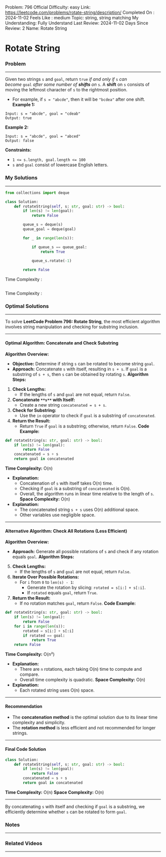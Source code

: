 Problem: 796
Official Difficulty: easy
Link: https://leetcode.com/problems/rotate-string/description/
Completed On : 2024-11-02
Feels Like : medium
Topic: string, string matching
My Understanding: Fully Understand
Last Review: 2024-11-02
Days Since Review: 2
Name: Rotate String

# Rotate String
### Problem
___
Given two strings `s` and `goal`, return `true` *if and only if* `s` *can become* `goal` *after some number of ****shifts**** on* `s`.
A **shift** on `s` consists of moving the leftmost character of `s` to the rightmost position.
- For example, if `s = "abcde"`, then it will be `"bcdea"` after one shift.
**Example 1:**
```plain text
Input: s = "abcde", goal = "cdeab"
Output: true
```
**Example 2:**
```plain text
Input: s = "abcde", goal = "abced"
Output: false
```
**Constraints:**
- `1 <= s.length, goal.length <= 100`
- `s` and `goal` consist of lowercase English letters.
### My Solutions
___
```python
from collections import deque

class Solution:
    def rotateString(self, s: str, goal: str) -> bool:
        if len(s) != len(goal):
            return False

        queue_s = deque(s)
        queue_goal = deque(goal)

        for _ in range(len(s)):

            if queue_s == queue_goal:
                return True
                
            queue_s.rotate(-1) 

        return False
```

Time Complexity :
```python

```

Time Complexity : 
### Optimal Solutions
___
To solve **LeetCode Problem 796: Rotate String**, the most efficient algorithm involves string manipulation and checking for substring inclusion.
___
#### **Optimal Algorithm: Concatenate and Check Substring**
**Algorithm Overview:**
- **Objective:** Determine if string `s` can be rotated to become string `goal`.
- **Approach:** Concatenate `s` with itself, resulting in `s + s`. If `goal` is a substring of `s + s`, then `s` can be obtained by rotating `s`.
**Algorithm Steps:**
1. **Check Lengths:**
	- If the lengths of `s` and `goal` are not equal, return `False`.
2. **Concatenate **`**s**`** with Itself:**
	- Create a new string `concatenated = s + s`.
3. **Check for Substring:**
	- Use the `in` operator to check if `goal` is a substring of `concatenated`.
4. **Return the Result:**
	- Return `True` if `goal` is a substring; otherwise, return `False`.
**Code Example:**
```python
def rotateString(s: str, goal: str) -> bool:
    if len(s) != len(goal):
        return False
    concatenated = s + s
    return goal in concatenated

```
**Time Complexity:** O(n)
- **Explanation:**
	- Concatenation of `s` with itself takes O(n) time.
	- Checking if `goal` is a substring of `concatenated` is O(n).
	- Overall, the algorithm runs in linear time relative to the length of `s`.
**Space Complexity:** O(n)
- **Explanation:**
	- The concatenated string `s + s` uses O(n) additional space.
	- Other variables use negligible space.
___
#### **Alternative Algorithm: Check All Rotations (Less Efficient)**
**Algorithm Overview:**
- **Approach:** Generate all possible rotations of `s` and check if any rotation equals `goal`.
**Algorithm Steps:**
5. **Check Lengths:**
	- If the lengths of `s` and `goal` are not equal, return `False`.
6. **Iterate Over Possible Rotations:**
	- For `i` from `0` to `len(s) - 1`:
		- Generate the rotation by slicing: `rotated = s[i:] + s[:i]`.
		- If `rotated` equals `goal`, return `True`.
7. **Return the Result:**
	- If no rotation matches `goal`, return `False`.
**Code Example:**
```python
def rotateString(s: str, goal: str) -> bool:
    if len(s) != len(goal):
        return False
    for i in range(len(s)):
        rotated = s[i:] + s[:i]
        if rotated == goal:
            return True
    return False

```
**Time Complexity:** O(n²)
- **Explanation:**
	- There are `n` rotations, each taking O(n) time to compute and compare.
	- Overall time complexity is quadratic.
**Space Complexity:** O(n)
- **Explanation:**
	- Each rotated string uses O(n) space.
___
#### **Recommendation**
- The **concatenation method** is the optimal solution due to its linear time complexity and simplicity.
- The **rotation method** is less efficient and not recommended for longer strings.
___
#### **Final Code Solution**
```python
class Solution:
    def rotateString(self, s: str, goal: str) -> bool:
        if len(s) != len(goal):
            return False
        concatenated = s + s
        return goal in concatenated
```
**Time Complexity:** O(n)
**Space Complexity:** O(n)
___
By concatenating `s` with itself and checking if `goal` is a substring, we efficiently determine whether `s` can be rotated to form `goal`.
### Notes
___
 
### Related Videos 
___
[]()